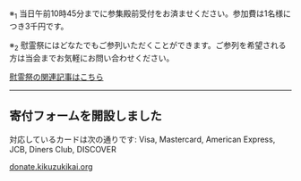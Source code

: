 <h2 style="text-decoration: underline wavy #f00;"><script>
var today = new Date();
var year = today.getFullYear();
var yearStr = year;
var monthStr = 11;
var dayStr = 3;
var jsMonth = monthStr - 1 ;
var date = new Date(yearStr, jsMonth , dayStr);
var dDay = date.getDate();
       if (dDay == 0) {
  document.write(year + "年の慰霊祭は11月3日の午前11時より斎行します");
} else if (dDay == 1) {
  document.write(year + "年の慰霊祭は11月3日の午前11時より斎行します");
} else if (dDay == 2) {
  document.write(year + "年の慰霊祭は11月1日の午前11時より斎行します");
} else if (dDay == 3) {
  document.write(year + "年の慰霊祭は11月7日の午前11時より斎行します");
} else if (dDay == 4) {
  document.write(year + "年の慰霊祭は11月6日の午前11時より斎行します");
} else if (dDay == 5) {
  document.write(year + "年の慰霊祭は11月3日の午前11時より斎行します");
} else if (dDay == 6) {
  document.write(year + "年の慰霊祭は11月3日の午前11時より斎行します");
} else {
  document.write("An error has occurred :(");
}
</script></h2>
<p>※<sub>1</sub> 当日午前10時45分までに参集殿前受付をお済ませください。参加費は1名様につき3千円です。</p>
<p>※<sub>2</sub> 慰霊祭にはどなたでもご参列いただくことができます。ご参列を希望される方は当会までお気軽にお問い合わせください。</p>
<a href="/special/memorial-service.html">慰霊祭の関連記事はこちら</a>
<hr>
<h2>寄付フォームを開設しました</h2>
<p>対応しているカードは次の通りです: Visa, Mastercard, American Express, JCB, Diners Club, DISCOVER</p>
<a href="https://donate.kikuzukikai.org">donate.kikuzukikai.org</a>
